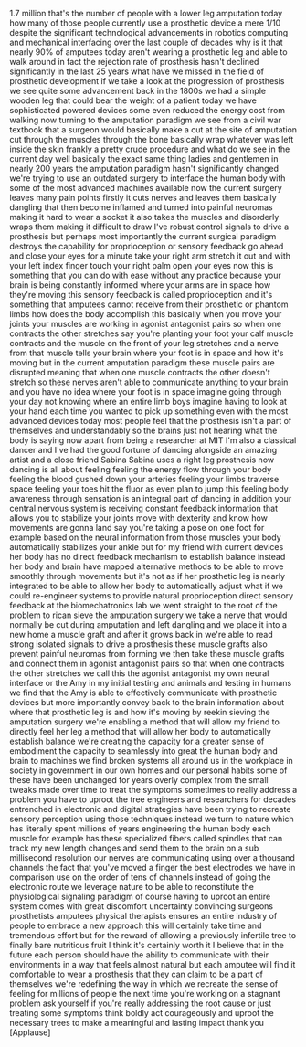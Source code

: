 
1.7 million that&#39;s the number of people
with a lower leg amputation today how
many of those people currently use a
prosthetic device a mere 1/10 despite
the significant technological
advancements in robotics computing and
mechanical interfacing over the last
couple of decades why is it that nearly
90% of amputees today
aren&#39;t wearing a prosthetic leg and able
to walk around in fact the rejection
rate of prosthesis hasn&#39;t declined
significantly in the last 25 years what
have we missed in the field of
prosthetic development if we take a look
at the progression of prosthesis we see
quite some advancement back in the 1800s
we had a simple wooden leg that could
bear the weight of a patient today we
have sophisticated powered devices some
even reduced the energy cost from
walking now turning to the amputation
paradigm we see from a civil war
textbook that a surgeon would basically
make a cut at the site of amputation cut
through the muscles through the bone
basically wrap whatever was left inside
the skin frankly a pretty crude
procedure and what do we see in the
current day well basically the exact
same thing ladies and gentlemen in
nearly 200 years the amputation paradigm
hasn&#39;t significantly changed we&#39;re
trying to use an outdated surgery to
interface the human body with some of
the most advanced machines available now
the current surgery leaves many pain
points firstly it cuts nerves and leaves
them basically dangling that then become
inflamed and turned into painful
neuromas making it hard to wear a socket
it also takes the muscles and disorderly
wraps them making it difficult to draw
I&#39;ve robust control signals to drive a
prosthesis but perhaps most importantly
the current surgical paradigm destroys
the capability for proprioception or
sensory feedback go ahead and close your
eyes for a minute take your right arm
stretch it out and with your left index
finger touch your right palm open your
eyes now this is something that you can
do with ease without any practice
because your brain is being constantly
informed where your arms are in space
how they&#39;re moving this sensory feedback
is called proprioception and it&#39;s
something that amputees cannot receive
from their prosthetic or phantom limbs
how does the body accomplish this
basically when you move your joints your
muscles are working in agonist
antagonist pairs so when one contracts
the other stretches say you&#39;re planting
your foot your calf muscle contracts and
the muscle on the front of your leg
stretches and a nerve from that muscle
tells your brain where your foot is in
space and how it&#39;s moving but in the
current amputation paradigm these muscle
pairs are disrupted meaning that when
one muscle contracts the other doesn&#39;t
stretch so these nerves aren&#39;t able to
communicate anything to your brain and
you have no idea where your foot is in
space imagine going through your day not
knowing where an entire limb boys
imagine having to look at your hand each
time you wanted to pick up something
even with the most advanced devices
today most people feel that the
prosthesis isn&#39;t a part of themselves
and understandably so the brains just
not hearing what the body is saying now
apart from being a researcher at MIT I&#39;m
also a classical dancer and I&#39;ve had the
good fortune of dancing alongside an
amazing artist and a close friend Sabina
Sabina uses a right leg prosthesis now
dancing is all about feeling feeling the
energy flow through your body feeling
the blood gushed down your arteries
feeling your limbs traverse space
feeling your toes hit the
fluor as even plan to jump this feeling
body awareness through sensation is an
integral part of dancing in addition
your central nervous system is receiving
constant feedback information that
allows you to stabilize your joints move
with dexterity and know how movements
are gonna land say you&#39;re taking a pose
on one foot for example based on the
neural information from those muscles
your body automatically stabilizes your
ankle but for my friend with current
devices her body has no direct feedback
mechanism to establish balance instead
her body and brain have mapped
alternative methods to be able to move
smoothly through movements but it&#39;s not
as if her prosthetic leg is nearly
integrated to be able to allow her body
to automatically adjust what if we could
re-engineer systems to provide natural
proprioception direct sensory feedback
at the biomechatronics lab we went
straight to the root of the problem to
rican sieve the amputation surgery we
take a nerve that would normally be cut
during amputation and left dangling and
we place it into a new home a muscle
graft and after it grows back in we&#39;re
able to read strong isolated signals to
drive a prosthesis these muscle grafts
also prevent painful neuromas from
forming we then take these muscle grafts
and connect them in agonist antagonist
pairs so that when one contracts the
other stretches we call this the agonist
antagonist my own neural interface or
the Amy in my initial testing and
animals and testing in humans we find
that the Amy is able to effectively
communicate with prosthetic devices but
more importantly convey back to the
brain information about where that
prosthetic leg is and how it&#39;s moving by
reekin sieving the amputation surgery
we&#39;re enabling a method that will allow
my friend to directly feel her leg a
method that will allow her body to
automatically establish balance we&#39;re
creating the capacity for a greater
sense of embodiment the capacity to
seamlessly into
great the human body and brain to
machines we find broken systems all
around us in the workplace in society in
government in our own homes and our
personal habits some of these have been
unchanged for years overly complex from
the small tweaks made over time to treat
the symptoms sometimes to really address
a problem you have to uproot the tree
engineers and researchers for decades
entrenched in electronic and digital
strategies have been trying to recreate
sensory perception using those
techniques instead we turn to nature
which has literally spent millions of
years engineering the human body each
muscle for example has these specialized
fibers called spindles that can track my
new length changes and send them to the
brain on a sub millisecond resolution
our nerves are communicating using over
a thousand channels the fact that you&#39;ve
moved a finger the best electrodes we
have in comparison use on the order of
tens of channels instead of going the
electronic route we leverage nature to
be able to reconstitute the
physiological signaling paradigm of
course having to uproot an entire system
comes with great discomfort uncertainty
convincing surgeons prosthetists
amputees physical therapists ensures an
entire industry of people to embrace a
new approach this will certainly take
time and tremendous effort but for the
reward of allowing a previously
infertile tree to finally bare
nutritious fruit I think it&#39;s certainly
worth it I believe that in the future
each person should have the ability to
communicate with their environments in a
way that feels almost natural but each
amputee will find it comfortable to wear
a prosthesis that they can claim to be a
part of themselves we&#39;re redefining the
way in which we recreate the sense of
feeling for millions of people the next
time you&#39;re working on a stagnant
problem ask yourself if you&#39;re really
addressing the root cause or just
treating some symptoms think boldly act
courageously
and uproot the necessary trees to make a
meaningful and lasting impact thank you
[Applause]
